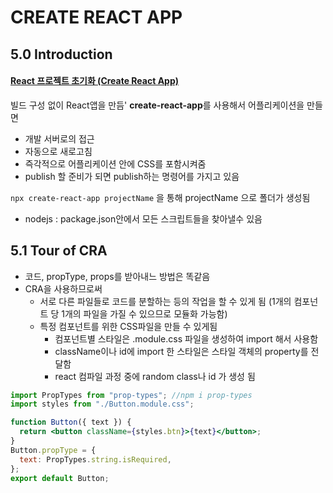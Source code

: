 # CREATE REACT APP

## 5.0 Introduction

#### [React 프로젝트 초기화 (Create React App)](https://github.com/facebook/create-react-app)

빌드 구성 없이 React앱을 만듬'
**create-react-app**를 사용해서 어플리케이션을 만들면

- 개발 서버로의 접근
- 자동으로 새로고침
- 즉각적으로 어플리케이션 안에 CSS를 포함시켜줌
- publish 할 준비가 되면 publish하는 명령어를 가지고 있음

`npx create-react-app projectName` 을 통해 projectName 으로 폴더가 생성됨

- nodejs : package.json안에서 모든 스크립트들을 찾아낼수 있음

## 5.1 Tour of CRA

- 코드, propType, props를 받아내느 방법은 똑같음
- CRA을 사용하므로써
  - 서로 다른 파일들로 코드를 분할하는 등의 작업을 할 수 있게 됨 (1개의 컴포넌트 당 1개의 파일을 가질 수 있으므로 모듈화 가능함)
  - 특정 컴포넌트를 위한 CSS파일을 만들 수 있게됨
    - 컴포넌트별 스타일은 .module.css 파일을 생성하여 import 해서 사용함
    - className이나 id에 import 한 스타일은 스타일 객체의 property를 전달함
    - react 컴파일 과정 중에 random class나 id 가 생성 됨

```jsx
import PropTypes from "prop-types"; //npm i prop-types
import styles from "./Button.module.css";

function Button({ text }) {
  return <button className={styles.btn}>{text}</button>;
}
Button.propType = {
  text: PropTypes.string.isRequired,
};
export default Button;
```

